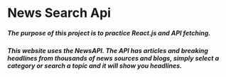 # News Search Api

##### The purpose of this project is to practice React.js and API fetching.

##### This website uses the NewsAPI. The API has articles and breaking headlines from thousands of news sources and blogs, simply select a category or search a topic and it will show you headlines.
